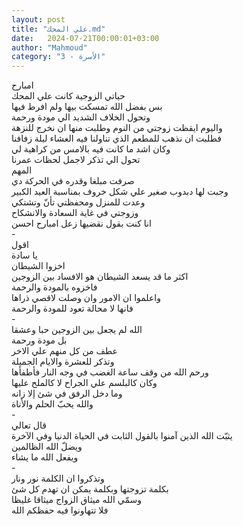 ```yaml
---
layout: post
title: "علي المحك.md"
date:   2024-07-21T00:00:01+03:00
author: "Mahmoud"
category: "3 - الأسرة"
---
```

امبارح\
حياتي الزوجية كانت علي المحك\
بس بفضل الله تمسكت بيها ولم افرط فيها\
وتحول الخلاف الشديد الي مودة ورحمة\
واليوم ايقظت زوجتي من النوم وطلبت منها ان نخرج
للنزهة\
فطلبت ان نذهب للمطعم الذي تناولنا فيه العشاء ليلة
زفافنا\
وكان اشد ما كانت فيه بالامس من كراهية لي\
تحول الي تذكر لاجمل لحظات عمرنا\
المهم\
صرفت مبلغا وقدره في الحركة دي\
وجبت لها دبدوب صغير علي شكل خروف بمناسبة العيد
الكبير\
وعدت للمنزل ومحفظتي تأنّ وتشتكي\
وزوجتي في غاية السعادة والانشكاح\
انا كنت بقول نقضيها زعل امبارح احسن\
-\
اقول\
يا سادة\
اخزوا الشيطان\
اكثر ما قد يسعد الشيطان هو الافساد بين الزوجين\
فاخزوه بالمودة والرحمة\
واعلموا ان الامور وان وصلت لاقصي ذراها\
فانها لا محالة تعود للمودة والرحمة\
-\
الله لم يجعل بين الزوجين حبا وعشقا\
بل مودة ورحمة\
عطف من كل منهم علي الاخر\
وتذكر للعشرة والايام الجميلة\
ورحم الله من وقف ساعة الغضب في وجه النار فأطفأها\
وكان كالبلسم علي الجراح لا كالملح عليها\
وما دخل الرفق في شئ إلا زانه\
والله يحبّ الحلم والأناة\
-\
قال تعالي\
يثبّت الله الذين آمنوا بالقول الثابت في الحياة الدنيا وفي
الآخرة\
ويضلّ الله الظالمين\
ويفعل الله ما يشاء\
-\
وتذكروا ان الكلمة نور ونار\
بكلمة تزوجتها وبكلمة يمكن ان تهدم كل شئ\
وسمّي الله ميثاق الزواج ميثاقا غليظا\
فلا تتهاونوا فيه حفظكم الله
